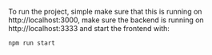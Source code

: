 To run the project, simple make sure that this is running on http://localhost:3000, make sure the backend is running on http://localhost:3333 and start the frontend with:

```bash
npm run start
```
